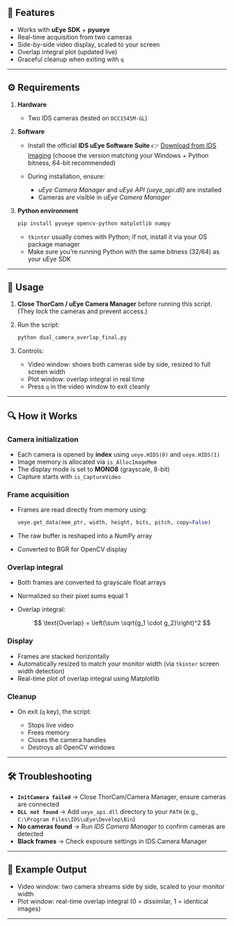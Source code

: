 ## 🚀 Features

* Works with **uEye SDK** + **pyueye**
* Real-time acquisition from two cameras
* Side-by-side video display, scaled to your screen
* Overlap integral plot (updated live)
* Graceful cleanup when exiting with `q`

---

## ⚙️ Requirements

1. **Hardware**

   * Two IDS cameras (tested on `DCC1545M-GL`)

2. **Software**

   * Install the official **IDS uEye Software Suite**
     👉 [Download from IDS Imaging](https://www.1stvision.com/cameras/IDS-imaging-software)
     (choose the version matching your Windows + Python bitness, 64-bit recommended)

   * During installation, ensure:

     * *uEye Camera Manager* and *uEye API (ueye\_api.dll)* are installed
     * Cameras are visible in *uEye Camera Manager*

3. **Python environment**

   ```bash
   pip install pyueye opencv-python matplotlib numpy
   ```

   * `tkinter` usually comes with Python; if not, install it via your OS package manager
   * Make sure you’re running Python with the same bitness (32/64) as your uEye SDK

---

## 📜 Usage

1. **Close ThorCam / uEye Camera Manager** before running this script.
   (They lock the cameras and prevent access.)

2. Run the script:

   ```bash
   python dual_camera_overlap_final.py
   ```

3. Controls:

   * Video window: shows both cameras side by side, resized to full screen width
   * Plot window: overlap integral in real time
   * Press `q` in the video window to exit cleanly

---

## 🔍 How it Works

### Camera initialization

* Each camera is opened by **index** using `ueye.HIDS(0)` and `ueye.HIDS(1)`
* Image memory is allocated via `is_AllocImageMem`
* The display mode is set to **MONO8** (grayscale, 8-bit)
* Capture starts with `is_CaptureVideo`

### Frame acquisition

* Frames are read directly from memory using:

  ```python
  ueye.get_data(mem_ptr, width, height, bits, pitch, copy=False)
  ```
* The raw buffer is reshaped into a NumPy array
* Converted to BGR for OpenCV display

### Overlap integral

* Both frames are converted to grayscale float arrays
* Normalized so their pixel sums equal 1
* Overlap integral:

  $$
  \text{Overlap} = \left(\sum \sqrt{g_1 \cdot g_2}\right)^2
  $$

### Display

* Frames are stacked horizontally
* Automatically resized to match your monitor width (via `tkinter` screen width detection)
* Real-time plot of overlap integral using Matplotlib

### Cleanup

* On exit (`q` key), the script:

  * Stops live video
  * Frees memory
  * Closes the camera handles
  * Destroys all OpenCV windows

---

## 🛠 Troubleshooting

* **`InitCamera failed`** → Close ThorCam/Camera Manager, ensure cameras are connected
* **`DLL not found`** → Add `ueye_api.dll` directory to your `PATH` (e.g., `C:\Program Files\IDS\uEye\Develop\Bin`)
* **No cameras found** → Run *IDS Camera Manager* to confirm cameras are detected
* **Black frames** → Check exposure settings in IDS Camera Manager

---

## 📌 Example Output

* Video window: two camera streams side by side, scaled to your monitor width
* Plot window: real-time overlap integral (0 = dissimilar, 1 = identical images)

---
